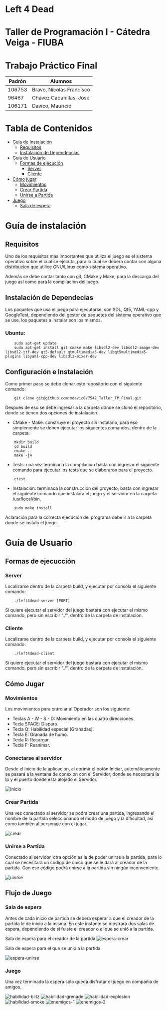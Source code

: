 # Left 4 Dead

# Taller de Programación I - Cátedra Veiga - FIUBA

# Trabajo Práctico Final

| Padrón | Alumnos                  |
|--------|--------------------------|
| 106753 | Bravo, Nicolas Francisco | 
|  96467 | Chávez Cabanillas, José  |
| 106171 | Davico, Mauricio         |


# Tabla de Contenidos

- [Guía de Instalación](#guia-de-instalación)
    - [Requisitos](#requisitos)
    - [Instalación de Dependencias](#instalación-de-dependecias)
- [Guía de Usuario](#guía-de-usuario)
    - [Formas de ejecución](#formas-de-ejecucción)
        - [Server](#server)
        - [Cliente](#cliente)
- [Cómo jugar](#cómo-jugar)
    - [Movimientos](#movimientos)
    - [Crear Partida](#crear-partida)
    - [Unirse a Partida](#unirse-a-partida)
- [Juego](#flujo-de-juego)
    - [Sala de espera](#sala-de-espera)


# Guía de instalación

## Requisitos

Uno de los requisitos más importantes que utiliza el juego es el sistema operativo sobre el cual se ejecuta, para lo cual se debera contar con alguna distribucion que utilice GNU/Linux como sistema operativo.

Además se debe contar tanto con git, CMake y Make, para la descarga del juego así como para la compilación del juego.

## Instalación de Dependecias

Los paquetes que usa el juego para ejecutarse, son SDL, Qt5, YAML-cpp y GoogleTest, dependiendo del gestor de paquetes del sistema operativo que se use, los paquetes a instalar son los mismos.

### Ubuntu: 

```
    sudo apt-get update
    sudo apt-get install git cmake make libsdl2-dev libsdl2-image-dev libsdl2-ttf-dev qt5-default qtmultimedia5-dev libqt5multimedia5-plugins libyaml-cpp-dev libsdl2-mixer-dev
```

## Configuración e Instalación

Como primer paso se debe clonar este repositorio con el siguiente comando:
```
    git clone git@github.com:mdavic0/7542_Taller_TP_Final.git 
```
Después de eso se debe ingresar a la carpeta donde se clonó el repositorio, donde se tienen dos opciones de instalacion.

* CMake - Make: construye el proyecto sin instalarlo, para eso simplemente se deben ejecutar los siguientes comandos, dentro de la carpeta:

```
    mkdir build
    cd build
    cmake ..
    make -j4
```

* Tests: una vez terminada la compilación basta con ingresar el siguiente comando para ejecutar los tests que se elaboraron para el proyecto.

``` 
    ctest
```

* Instalación: terminada la construcción del proyecto, basta con ingresar el siguiente comando que instalará el juego y el servidor en la carpeta /usr/local/bin, 

```
    sudo make install
```

Aclaración para la correcta ejecución del programa debe ir a la carpeta donde se instalo el juego.

# Guía de Usuario

## Formas de ejecucción

### Server

Localizarse dentro de la carpeta build, y ejecutar por consola el siguiente comando:

```
    ./left4dead-server [PORT]
```

Si quiere ejecutar el servidor del juego bastará con ejecutar el mismo comando, pero sin escribir "./", dentro de la carpeta de instalación.

### Cliente

Localizarse dentro de la carpeta build, y ejecutar por consola el siguiente comando:

```
    ./left4dead-client
```
Si quiere ejecutar el servidor del juego bastará con ejecutar el mismo comando, pero sin escribir "./", dentro de la carpeta de instalación.

## Cómo Jugar

### Movimientos

Los movimientos para ontrolar al Operador son los siguiente:

* Teclas A - W - S - D: Movimiento en las cuatro direcciones.
* Tecla SPACE: Disparo.
* Tecla Q: Habilidad especial (Granadas).
* Tecla E: Granada de humo.
* Tecla R: Recargar.
* Tecla F: Reanimar.

### Conectarse al servidor

Desde el inicio de la aplicación, al oprimir el botón Iniciar, automáticamente se pasará a la ventana de conexión con el Servidor, donde se necesitará la Ip y el puerto donde esta alojado el Servidor.

![Inicio](Documentation/Readme/conexion-al-servidor.gif)

### Crear Partida

Una vez conectado al servidor se podra crear una partida, ingresando el nombre de la partida seleccionando el modo de juego y la dificultad, así como también al personaje con el jugar.

![crear](Documentation/Readme/crear-partida.gif)

### Unirse a Partida

Conectado al servidor, otra opción es la de poder unirse a la partida, para lo cual se necesitara un código de único que se le dará al creador de la partida. Con ese código podrá unirse a la partida sin ningún inconveniente.

![unirse](Documentation/Readme/unirse-partida.gif)

## Flujo de Juego

### Sala de espera

Antes de cada inicio de partida se deberá esperar a que el creador de la partida le de inicio a la misma. En este instante se mostrará dos salas de espera, dependiendo de si fuiste el creador o el que se unió a la partida.

Sala de espera para el creador de la partida
![espera-crear](Documentation/Readme/Sala%20de%20espera%20crear.png)

Sala de espera para el que se unió a la partida

![espera-unirse](Documentation/Readme/sala-de-espera-unirse.png)

### Juego
Una vez terminado la espera solo queda disfrutar el juego en compañia de amigos. 

![habilidad-blitz](Documentation/Readme/blitz.jpeg)
![habilidad-grenade](Documentation/Readme/grenade.jpeg)
![habilidad-explosion](Documentation/Readme/explosion.jpeg)
![habilidad-smoke](Documentation/Readme/smoke.jpeg)
![enemigos-1](Documentation/Readme/enemigos-obstaculos.jpeg)
![enemigos-2](Documentation/Readme/enemigos2.jpeg)